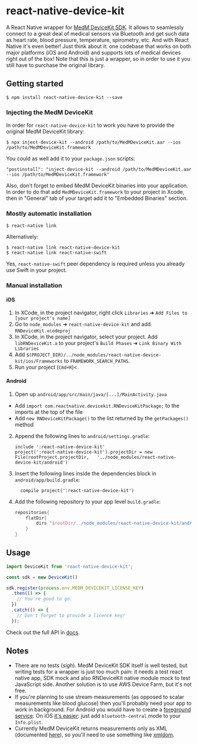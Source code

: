 # react-native-device-kit

A React Native wrapper for [MedM DeviceKit SDK](https://www.medm.com/sdk/). It allows to seamlessly connect to a great deal of medical sensors via Bluetooth and get such data as heart rate, blood pressure, temperature, spirometry, etc. And with React Native it's even better! Just think about it: one codebase that works on both major platforms (iOS and Android) and supports lots of medical devices right out of the box! Note that this is just a wrapper, so in order to use it you still have to purchase the original library.

## Getting started

```
$ npm install react-native-device-kit --save
```

### Injecting the MedM DeviceKit

In order for `react-native-device-kit` to work you have to provide the original MedM DeviceKit library:

```
$ npx inject-device-kit --android /path/to/MedMDeviceKit.aar --ios /path/to/MedMDeviceKit.framework
```

You could as well add it to your `package.json` scripts:

```
"postinstall": "inject-device-kit --android /path/to/MedMDeviceKit.aar --ios /path/to/MedMDeviceKit.framework"
```

Also, don't forget to embed MedM DeviceKit binaries into your application. In order to do that add `MedMDeviceKit.framework` to your project in Xcode, then in "General" tab of your target add it to "Embedded Binaries" section.

### Mostly automatic installation

```
$ react-native link
```

Alternatively:

```
$ react-native link react-native-device-kit
$ react-native link react-native-swift
```

Yes, `react-native-swift` peer dependency is required unless you already use Swift in your project.

### Manual installation

#### iOS

1.  In XCode, in the project navigator, right click `Libraries` ➜ `Add Files to [your project's name]`
2.  Go to `node_modules` ➜ `react-native-device-kit` and add `RNDeviceKit.xcodeproj`
3.  In XCode, in the project navigator, select your project. Add `libRNDeviceKit.a` to your project's `Build Phases` ➜ `Link Binary With Libraries`
4.  Add `$(PROJECT_DIR)/../node_modules/react-native-device-kit/ios/Frameworks` to `FRAMEWORK_SEARCH_PATHS`.
5.  Run your project (`Cmd+R`)<

#### Android

1.  Open up `android/app/src/main/java/[...]/MainActivity.java`

- Add `import com.reactnative.devicekit.RNDeviceKitPackage;` to the imports at the top of the file
- Add `new RNDeviceKitPackage()` to the list returned by the `getPackages()` method

2.  Append the following lines to `android/settings.gradle`:
    ```
    include ':react-native-device-kit'
    project(':react-native-device-kit').projectDir = new File(rootProject.projectDir, 	'../node_modules/react-native-device-kit/android')
    ```
3.  Insert the following lines inside the dependencies block in `android/app/build.gradle`:
    ```
      compile project(':react-native-device-kit')
    ```
4.  Add the following repository to your app level `build.gradle`:
    ```gradle
    repositories{
        flatDir{
            dirs "$rootDir/../node_modules/react-native-device-kit/android/libs"
        }
    }
    ```

## Usage

```javascript
import DeviceKit from 'react-native-device-kit';

const sdk = new DeviceKit()

sdk.register(process.env.MEDM_DEVICEKIT_LICENSE_KEY)
  .then(() => {
    // You're good to go.
  })
  .catch(() => {
    // Don't forget to provide a licence key!
  });
```

Check out the full API in [docs](docs).

## Notes

- There are no tests (_sigh_). MedM DeviceKit SDK itself is well tested, but writing tests for a wrapper is just too much pain: it needs a test react native app, SDK mock and also RNDeviceKit native module mock to test JavaScript side. Another solution is to use AWS Device Farm, but it's not free.
- If you're planning to use stream measurements (as opposed to scalar measurements like blood glucose) then you'll probably need your app to work in background. For Android you would have to create a [foreground service](https://developer.android.com/guide/components/services#Foreground). On iOS [it's easier](https://developer.apple.com/library/content/documentation/iPhone/Conceptual/iPhoneOSProgrammingGuide/BackgroundExecution/BackgroundExecution.html): just add `bluetooth-central` mode to your `Info.plist`.
- Currently MedM DeviceKit returns measurements only as XML (documented [here](https://health.medm.com/docs/api/v3/index.html)), so you'll need to use something like [xmldom](https://github.com/jindw/xmldom).
